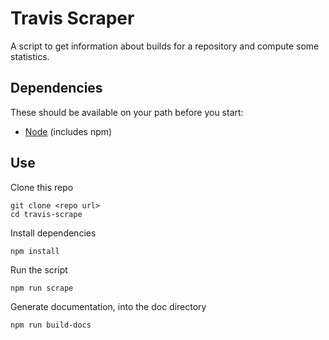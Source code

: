 # Travis Scraper

A script to get information about builds for a repository and compute some statistics.

## Dependencies

These should be available on your path before you start:

  - [Node](https://nodejs.org/en/download/) (includes npm)


## Use

Clone this repo
```
git clone <repo url>
cd travis-scrape
```

Install dependencies
```
npm install
```

Run the script
```
npm run scrape
```

Generate documentation, into the doc directory
```
npm run build-docs
```